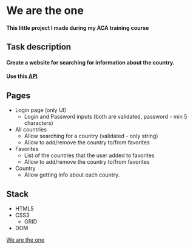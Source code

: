 # We are the one


#### This  little project I made  during my ACA training course

## Task description
#### Create a website for searching for information about the country. 
####  Use this [API](https://restcountries.eu/)

 

 ## Pages

 * Login page (only UI)
    - Login and Password inputs (both are validated, password - min 5 characters)
 *  All countries
    - Allow searching for a country (validated - only string)
    - Allow to add/remove the country to/from favorites
 * Favorites
    - List of the countries that the user added to favorites
    - Allow to add/remove the country to/from favorites 
 * Country
    - Allow getting info about each country.
   
 ## Stack
  * HTML5 
  * CSS3
     * GRID
  * DOM   
   
 
 
  [We are the one](https://nairayeg.github.io/world-countries/login.html)
 
 
 
 
 
 
 
 
 
 
 
 
 
 
 
 
 
 
  
       
